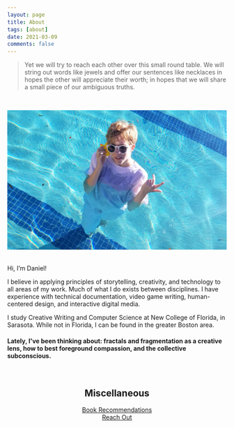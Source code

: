 ```yaml
---
layout: page
title: About
tags: [about]
date: 2021-03-09
comments: false
---
```

    
> Yet we will try to reach each other over this small round table. We will string out words like jewels and offer our sentences like necklaces in hopes the other will appreciate their worth; in hopes that we will share a small piece of our ambiguous truths.
<br>
<p class="aligncenter">
<img src="/assets/phone cropped.jpg" alt = "Photo of Daniel" style="width:600px;">
</p>
<br>
Hi, I’m Daniel!

I believe in applying principles of storytelling, creativity, and technology to all areas of my work. Much of what I do exists between disciplines. I have experience with technical documentation, video game writing, human-centered design, and interactive digital media.

I study Creative Writing and Computer Science at New College of Florida, in Sarasota. While not in Florida, I can be found in the greater Boston area.
<br>
<h4>Lately, I've been thinking about: fractals and fragmentation as a creative lens, how to best foreground compassion, and the collective subconscious.</h4>
<br>
<h2><center>Miscellaneous</center></h2>  
  
<center><a href="https://ddykiel.github.io/book-recs/">Book Recommendations</a></center>
<center><a href="https://ddykiel.github.io/reach-out/">Reach Out</a></center>
